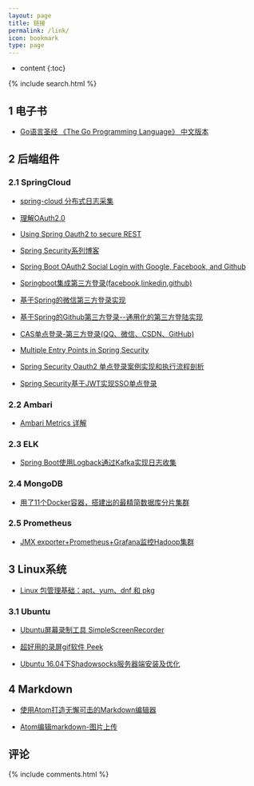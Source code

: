 ```yaml
---
layout: page
title: 链接
permalink: /link/
icon: bookmark
type: page
---
```


* content
{:toc}
<div class="searchBoxIndex">
    {% include search.html %}
</div>




## 1 电子书
* [Go语言圣经 《The Go Programming Language》 中文版本](https://docs.hacknode.org/gopl-zh/)
## 2 后端组件
### 2.1 SpringCloud
* [spring-cloud 分布式日志采集](https://blog.csdn.net/guduyishuai/article/details/79228306)
* [理解OAuth2.0](http://www.ruanyifeng.com/blog/2014/05/oauth_2_0.html)

* [Using Spring Oauth2 to secure REST](http://www.tinmegali.com/en/2017/06/25/oauth2-using-spring/)

* [Spring Security系列博客](https://www.jianshu.com/u/fb66b7412d27)

* [Spring Boot OAuth2 Social Login with Google, Facebook, and Github](https://www.callicoder.com/spring-boot-security-oauth2-social-login-part-1/)

* [Springboot集成第三方登录(facebook,linkedin,github)](https://blog.csdn.net/iverson2010112228/article/details/53673132)

* [基于Spring的微信第三方登录实现](https://www.tianmaying.com/tutorial/OAuth-login-weixin)

* [基于Spring的Github第三方登录--通用化的第三方登陆实现](https://www.tianmaying.com/tutorial/OAuth-login-impl)


* [CAS单点登录-第三方登录(QQ、微信、CSDN、GitHub)](https://blog.csdn.net/u010475041/article/details/78300586)

* [Multiple Entry Points in Spring Security](https://www.baeldung.com/spring-security-multiple-entry-points)

* [Spring Security Oauth2 单点登录案例实现和执行流程剖析](https://www.cnblogs.com/xifengxiaoma/p/10043173.html)

* [Spring Security基于JWT实现SSO单点登录](https://blog.csdn.net/qq_36144258/article/details/79425942)
### 2.2 Ambari
* [Ambari Metrics 详解](https://www.ibm.com/developerworks/cn/opensource/os-cn-ambari-metrics/index.html)

### 2.3 ELK
* [Spring Boot使用Logback通过Kafka实现日志收集](http://blog.microservice4.net/2018/08/23/springboot-logback-kafka/)


### 2.4 MongoDB
* [用了11个Docker容器，搭建出的最精简数据库分片集群](https://www.toutiao.com/a6641517937695916551/)
### 2.5 Prometheus
* [JMX exporter+Prometheus+Grafana监控Hadoop集群](https://www.cnblogs.com/caizhenghui/p/9132414.html)


## 3 Linux系统
* [Linux 包管理基础：apt、yum、dnf 和 pkg](https://linux.cn/article-8782-1.html)

### 3.1 Ubuntu
* [Ubuntu屏幕录制工具 SimpleScreenRecorder](https://blog.csdn.net/Draonly/article/details/74898031)

* [超好用的录屏gif软件 Peek](https://www.jianshu.com/p/9069991bbce6)
* [Ubuntu 16.04下Shadowsocks服务器端安装及优化](https://www.polarxiong.com/archives/Ubuntu-16-04%E4%B8%8BShadowsocks%E6%9C%8D%E5%8A%A1%E5%99%A8%E7%AB%AF%E5%AE%89%E8%A3%85%E5%8F%8A%E4%BC%98%E5%8C%96.html)

## 4 Markdown
* [使用Atom打造无懈可击的Markdown编辑器](https://www.cnblogs.com/fanzhidongyzby/p/6637084.html)

* [Atom编辑markdown-图片上传](https://www.jianshu.com/p/fa30b769c5cc)




## 评论
{% include comments.html %}

